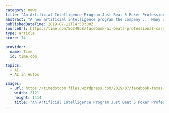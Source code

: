 ```yaml
---
category: news
title: "An Artificial Intelligence Program Just Beat 5 Poker Professionals In a Texas Hold'em Tournament"
abstract: "A new artificial intelligence program the company ... Many of the hardest challenges facing AI programs, like navigating a self-driving car through traffic or understanding human negotiations ..."
publishedDateTime: 2019-07-12T14:53:00Z
sourceUrl: https://time.com/5624968/facebook-ai-beats-professional-cardplayers/
type: article
score: 74

provider:
  name: Time
  id: time.com

topics:
  - AI
  - AI in Autos

images:
  - url: https://timedotcom.files.wordpress.com/2019/07/facebook-texas-holdem.jpg?quality&#x3D;85&amp;w&#x3D;1200&amp;h&#x3D;628&amp;crop&#x3D;1
    width: 2121
    height: 1414
    title: "An Artificial Intelligence Program Just Beat 5 Poker Professionals In a Texas Hold'em Tournament"
---
```

